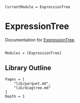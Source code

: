 ```@meta
CurrentModule = ExpressionTree
```

# ExpressionTree

Documentation for [ExpressionTree](https://github.com/numericalEFT/ExpressionTree.jl).

```@index
```

```@autodocs
Modules = [ExpressionTree]
```

## Library Outline
```@contents
Pages = [
    "lib/parquet.md",
    "lib/diagtree.md"
]
Depth = 1
```
